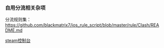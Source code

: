 ### 自用分流相关杂项

分流规则集：https://github.com/blackmatrix7/ios_rule_script/blob/master/rule/Clash/README.md

[steam控制台](Steam://nav/console)
